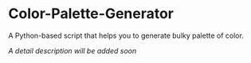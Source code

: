 # Color-Palette-Generator
A Python-based script that helps you to generate bulky palette of color.

*A detail description will be added soon*
